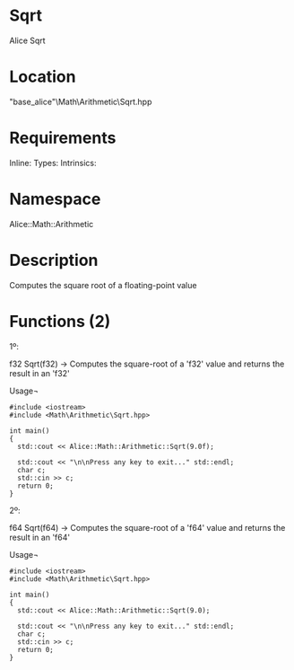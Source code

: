 # Sqrt
Alice Sqrt

# Location
"base_alice"\Math\Arithmetic\Sqrt.hpp

# Requirements
Inline: 
Types: 
Intrinsics: 

# Namespace
Alice::Math::Arithmetic

# Description
Computes the square root of a floating-point value

# Functions (2)
1º:

f32 Sqrt(f32) -> Computes the square-root of a 'f32' value and returns the result in an 'f32'

Usage¬
```
#include <iostream>
#include <Math\Arithmetic\Sqrt.hpp>

int main()
{
  std::cout << Alice::Math::Arithmetic::Sqrt(9.0f);

  std::cout << "\n\nPress any key to exit..." std::endl;
  char c;
  std::cin >> c;
  return 0;
}
```

2º:

f64 Sqrt(f64) -> Computes the square-root of a 'f64' value and returns the result in an 'f64'

Usage¬
```
#include <iostream>
#include <Math\Arithmetic\Sqrt.hpp>

int main()
{
  std::cout << Alice::Math::Arithmetic::Sqrt(9.0);

  std::cout << "\n\nPress any key to exit..." std::endl;
  char c;
  std::cin >> c;
  return 0;
}
```
